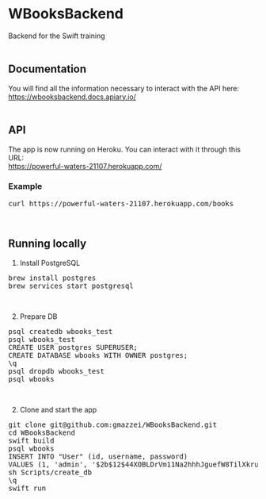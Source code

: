 # WBooksBackend
Backend for the Swift training
<br/><br/>

## Documentation
You will find all the information necessary to interact with the API here: <br/>
https://wbooksbackend.docs.apiary.io/
<br/><br/>


## API
The app is now running on Heroku. You can interact with it through this URL: <br/>
https://powerful-waters-21107.herokuapp.com/
<br/>

### Example
<pre>
curl https://powerful-waters-21107.herokuapp.com/books
</pre>
<br/>

## Running locally

1) Install PostgreSQL
<pre>
brew install postgres
brew services start postgresql
</pre>

<br/>

2) Prepare DB
<pre>
psql createdb wbooks_test
psql wbooks_test
CREATE USER postgres SUPERUSER;
CREATE DATABASE wbooks WITH OWNER postgres;
\q
psql dropdb wbooks_test
psql wbooks
</pre>
<br/>

2) Clone and start the app
<pre>
git clone git@github.com:gmazzei/WBooksBackend.git
cd WBooksBackend
swift build
psql wbooks
INSERT INTO "User" (id, username, password) 
VALUES (1, 'admin', '$2b$12$44XOBLDrVm11Na2hhhJguefW8TilXkruOG8PIlNL3Y2bNkRHZXqBG');
sh Scripts/create_db
\q
swift run
</pre>
